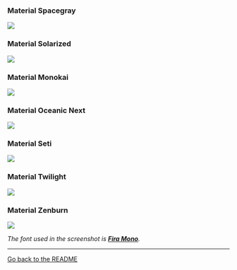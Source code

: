 ### Material Spacegray

![](https://raw.githubusercontent.com/saadq/Materialize/master/screenshots/Material%20Spacegray.png)

### Material Solarized

![](https://raw.githubusercontent.com/saadq/Materialize/master/screenshots/Material%20Solarized.png)

### Material Monokai

![](https://raw.githubusercontent.com/saadq/Materialize/master/screenshots/Material%20Monokai.png)

### Material Oceanic Next

![](https://raw.githubusercontent.com/saadq/Materialize/master/screenshots/Material%20Oceanic%20Next.png)

### Material Seti

![](https://raw.githubusercontent.com/saadq/Materialize/master/screenshots/Material%20Seti.png)

### Material Twilight

![](https://raw.githubusercontent.com/saadq/Materialize/master/screenshots/Material%20Twilight.png)

### Material Zenburn

![](https://raw.githubusercontent.com/saadq/Materialize/master/screenshots/Material%20Zenburn.png)

*The font used in the screenshot is [__Fira Mono__](https://mozilla.github.io/Fira/).*

---

[Go back to the README](/)